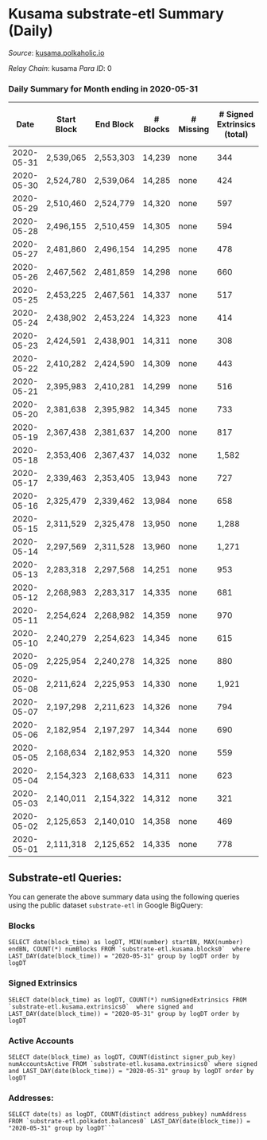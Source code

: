 # Kusama substrate-etl Summary (Daily)

_Source_: [kusama.polkaholic.io](https://kusama.polkaholic.io)

*Relay Chain*: kusama
*Para ID*: 0



### Daily Summary for Month ending in 2020-05-31


| Date | Start Block | End Block | # Blocks | # Missing | # Signed Extrinsics (total) | # Active Accounts | # Addresses with Balances | # Events | # Transfers | # XCM Transfers In | # XCM Transfers Out |
| ---- | ----------- | --------- | -------- | --------- | --------------------------- | ----------------- | ------------------------- | -------- | ----------- | ------------------ | ------------------- |
| 2020-05-31 | 2,539,065 | 2,553,303 | 14,239 | none  | 344 | 195 | 10,053 | 47,171 | 136 ($6,863,202) |   |   |
| 2020-05-30 | 2,524,780 | 2,539,064 | 14,285 | none  | 424 | 199 |  | 47,002 | 200 ($7,401,422) |   |   |
| 2020-05-29 | 2,510,460 | 2,524,779 | 14,320 | none  | 597 | 298 |  | 52,603 | 241 ($25,846,635) |   |   |
| 2020-05-28 | 2,496,155 | 2,510,459 | 14,305 | none  | 594 | 253 |  | 48,732 | 175 ($18,545,869) |   |   |
| 2020-05-27 | 2,481,860 | 2,496,154 | 14,295 | none  | 478 | 245 |  | 47,782 | 216 ($41,714,809) |   |   |
| 2020-05-26 | 2,467,562 | 2,481,859 | 14,298 | none  | 660 | 234 |  | 47,481 | 327 ($11,518,512) |   |   |
| 2020-05-25 | 2,453,225 | 2,467,561 | 14,337 | none  | 517 | 233 |  | 47,777 | 252 ($7,262,609) |   |   |
| 2020-05-24 | 2,438,902 | 2,453,224 | 14,323 | none  | 414 | 197 |  | 46,572 | 168 ($16,447,414) |   |   |
| 2020-05-23 | 2,424,591 | 2,438,901 | 14,311 | none  | 308 | 166 |  | 45,880 | 121 ($37,688,196) |   |   |
| 2020-05-22 | 2,410,282 | 2,424,590 | 14,309 | none  | 443 | 216 |  | 47,811 | 144 ($22,592,514) |   |   |
| 2020-05-21 | 2,395,983 | 2,410,281 | 14,299 | none  | 516 | 257 |  | 48,760 | 211 ($88,865,661) |   |   |
| 2020-05-20 | 2,381,638 | 2,395,982 | 14,345 | none  | 733 | 395 |  | 48,084 | 442 ($22,967,650) |   |   |
| 2020-05-19 | 2,367,438 | 2,381,637 | 14,200 | none  | 817 | 367 |  | 48,564 | 492 ($74,429,581) |   |   |
| 2020-05-18 | 2,353,406 | 2,367,437 | 14,032 | none  | 1,582 | 571 |  | 52,481 | 1,063 ($21,840,412) |   |   |
| 2020-05-17 | 2,339,463 | 2,353,405 | 13,943 | none  | 727 | 443 |  | 46,832 | 511 ($14,825,099) |   |   |
| 2020-05-16 | 2,325,479 | 2,339,462 | 13,984 | none  | 658 | 311 |  | 45,703 | 393 ($17,498,353) |   |   |
| 2020-05-15 | 2,311,529 | 2,325,478 | 13,950 | none  | 1,288 | 567 |  | 48,934 | 742 ($96,187,464) |   |   |
| 2020-05-14 | 2,297,569 | 2,311,528 | 13,960 | none  | 1,271 | 542 |  | 57,659 | 682 ($83,711,488) |   |   |
| 2020-05-13 | 2,283,318 | 2,297,568 | 14,251 | none  | 953 | 488 |  | 48,796 | 552 ($50,705,978) |   |   |
| 2020-05-12 | 2,268,983 | 2,283,317 | 14,335 | none  | 681 | 319 |  | 47,025 | 376 ($13,794,350) |   |   |
| 2020-05-11 | 2,254,624 | 2,268,982 | 14,359 | none  | 970 | 431 |  | 47,781 | 523 ($27,641,528) |   |   |
| 2020-05-10 | 2,240,279 | 2,254,623 | 14,345 | none  | 615 | 250 |  | 46,617 | 347 ($82,837,498) |   |   |
| 2020-05-09 | 2,225,954 | 2,240,278 | 14,325 | none  | 880 | 510 |  | 47,705 | 578 ($30,897,558) |   |   |
| 2020-05-08 | 2,211,624 | 2,225,953 | 14,330 | none  | 1,921 | 554 |  | 54,040 | 1,432 ($38,691,692) |   |   |
| 2020-05-07 | 2,197,298 | 2,211,623 | 14,326 | none  | 794 | 315 |  | 46,949 | 454 ($15,789,993) |   |   |
| 2020-05-06 | 2,182,954 | 2,197,297 | 14,344 | none  | 690 | 357 |  | 48,385 | 385 ($60,358,435) |   |   |
| 2020-05-05 | 2,168,634 | 2,182,953 | 14,320 | none  | 559 | 264 |  | 45,935 | 335 ($77,828,763) |   |   |
| 2020-05-04 | 2,154,323 | 2,168,633 | 14,311 | none  | 623 | 287 |  | 46,487 | 297 ($68,839,771) |   |   |
| 2020-05-03 | 2,140,011 | 2,154,322 | 14,312 | none  | 321 | 147 |  | 45,027 | 154 ($1,261,936) |   |   |
| 2020-05-02 | 2,125,653 | 2,140,010 | 14,358 | none  | 469 | 225 |  | 44,609 | 305 ($38,852,862) |   |   |
| 2020-05-01 | 2,111,318 | 2,125,652 | 14,335 | none  | 778 | 398 |  | 46,298 | 504 ($107,163,853) |   |   |

## Substrate-etl Queries:
You can generate the above summary data using the following queries using the public dataset `substrate-etl` in Google BigQuery:


### Blocks
```
SELECT date(block_time) as logDT, MIN(number) startBN, MAX(number) endBN, COUNT(*) numBlocks FROM `substrate-etl.kusama.blocks0`  where LAST_DAY(date(block_time)) = "2020-05-31" group by logDT order by logDT
```


### Signed Extrinsics
```
SELECT date(block_time) as logDT, COUNT(*) numSignedExtrinsics FROM `substrate-etl.kusama.extrinsics0`  where signed and LAST_DAY(date(block_time)) = "2020-05-31" group by logDT order by logDT
```


### Active Accounts
```
SELECT date(block_time) as logDT, COUNT(distinct signer_pub_key) numAccountsActive FROM `substrate-etl.kusama.extrinsics0` where signed and LAST_DAY(date(block_time)) = "2020-05-31" group by logDT order by logDT
```


### Addresses:
```
SELECT date(ts) as logDT, COUNT(distinct address_pubkey) numAddress FROM `substrate-etl.polkadot.balances0` LAST_DAY(date(block_time)) = "2020-05-31" group by logDT```

